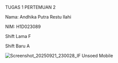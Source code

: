 TUGAS 1 PERTEMUAN 2

Nama: Andhika Putra Restu Ilahi

NIM: H1D023089

Shift Lama F

Shift Baru A

![Screenshot_20250921_230028_IF Unsoed Mobile](https://github.com/user-attachments/assets/568558d2-1772-4431-b672-18a42d450a4b)
